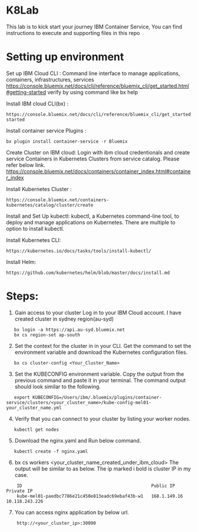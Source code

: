 # K8Lab

This lab is to kick start your journey IBM Container Service, You can find instructions to execute and supporting files in this repo

# Setting up environment
Set up IBM Cloud CLI : Command line interface to manage applications, containers, infrastructures, services
https://console.bluemix.net/docs/cli/reference/bluemix_cli/get_started.html#getting-started
verify by using command like bx help

Install IBM cloud CLI(bx) :
```
https://console.bluemix.net/docs/cli/reference/bluemix_cli/get_started.html#getting-started
```

Install container service  Plugins : 
```
bx plugin install container-service -r Bluemix
```

Create Cluster on IBM cloud: Login with ibm cloud credentionals and create service Containers in Kubernetes Clusters from service catalog. Please refer below link.
https://console.bluemix.net/docs/containers/container_index.html#container_index

Install Kubernetes Cluster :
```
https://console.bluemix.net/containers-kubernetes/catalog/cluster/create
```

Install and Set Up kubectl: kubectl, a Kubernetes command-line tool, to deploy and manage applications on Kubernetes.
There are multiple to option to install kubectl.

Install Kubernetes CLI:
```
https://kubernetes.io/docs/tasks/tools/install-kubectl/
```

Install Helm: 
```
https://github.com/kubernetes/helm/blob/master/docs/install.md
```

# Steps:

1. Gain access to your cluster
   Log in to your IBM Cloud account. I have created cluster in sydney region(au-syd)
```   
   bx login -a https://api.au-syd.bluemix.net
   bx cs region-set ap-south
```

2. Set the context for the cluster in in your CLI.
   Get the command to set the environment variable and download the Kubernetes configuration files.
```   
   bx cs cluster-config <Your_Cluster_Name>
```

3. Set the KUBECONFIG environment variable. Copy the output from the previous command and paste it in your terminal. The command output should look similar to the following.

```
   export KUBECONFIG=/Users/ibm/.bluemix/plugins/container-service/clusters/<your_cluster_name>/kube-config-mel01-your_cluster_name.yml
```
 
4. Verify that you can connect to your cluster by listing your worker nodes.
```
   kubectl get nodes
```

5. Download the nginx.yaml and Run below command. 
```
   kubectl create -f nginx.yaml
```

6. bx cs workers <your_cluster_name_created_under_ibm_cloud>
    The output will be similar to as below. 
    The ip marked i bold is cluster IP in my case.
``` 
    ID                                                 Public IP      Private IP
    kube-mel01-paedbc7786e21c450e813eadc69ebaf43b-w1   168.1.149.16   10.118.243.226
``` 
 
7. You can access nginx application by below url.
```
    http://<your_cluster_ip>:30090
```    
